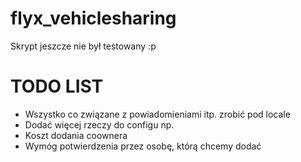 # flyx_vehiclesharing
Skrypt jeszcze nie był testowany :p

# TODO LIST
- Wszystko co związane z powiadomieniami itp. zrobić pod locale
- Dodać więcej rzeczy do configu np.
 - Koszt dodania coownera
 - Wymóg potwierdzenia przez osobę, którą chcemy dodać
